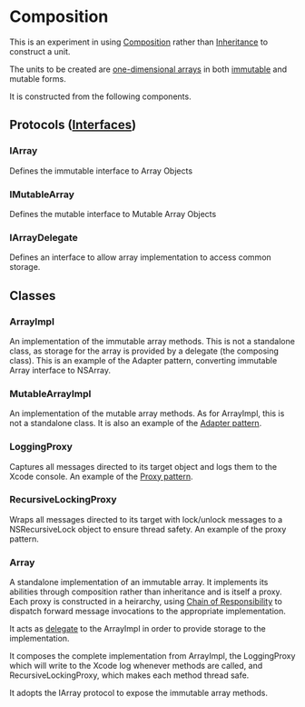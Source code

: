 Composition
===========

This is an experiment in using [Composition](http://en.wikipedia.org/wiki/Object_composition) rather than [Inheritance](http://en.wikipedia.org/wiki/Inheritance_(computer_science)) to construct a unit.

The units to be created are [one-dimensional arrays](http://en.wikipedia.org/wiki/Array_data_structure) in both [immutable](http://en.wikipedia.org/wiki/Immutable) and mutable forms.

It is constructed from the following components.

## Protocols ([Interfaces](http://en.wikipedia.org/wiki/Interface_(object-oriented_programming)))

### IArray

Defines the immutable interface to Array Objects

### IMutableArray

Defines the mutable interface to Mutable Array Objects

### IArrayDelegate

Defines an interface to allow array implementation to access common storage.

## Classes

### ArrayImpl

An implementation of the immutable array methods.  This is not a standalone class, as storage for the array is provided by a delegate (the composing class).  This is an example of the Adapter pattern, converting immutable Array interface to NSArray.

### MutableArrayImpl

An implementation of the mutable array methods.  As for ArrayImpl, this is not a standalone class.  It is also an example of the [Adapter pattern](http://en.wikipedia.org/wiki/Adapter_pattern).

### LoggingProxy

Captures all messages directed to its target object and logs them to the Xcode console.  An example of the [Proxy pattern](http://en.wikipedia.org/wiki/Proxy_pattern).

### RecursiveLockingProxy

Wraps all messages directed to its target with lock/unlock messages to a NSRecursiveLock object to ensure thread safety.  An example of the proxy pattern.

### Array

A standalone implementation of an immutable array. It implements its abilities through composition rather than inheritance and is itself a proxy.  Each proxy is constructed in a heirarchy, using [Chain of Responsibility](http://en.wikipedia.org/wiki/Chain-of-responsibility_pattern) to dispatch forward message invocations to the appropriate implementation.

It acts as [delegate](http://en.wikipedia.org/wiki/Delegation_(programming)) to the ArrayImpl in order to provide storage to the implementation.

It composes the complete implementation from ArrayImpl, the LoggingProxy which will write to the Xcode log whenever methods are called, and RecursiveLockingProxy, which makes each method thread safe.  

It adopts the IArray protocol to expose the immutable array methods.

